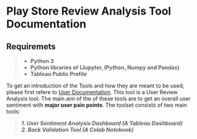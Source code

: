 # Play Store Review Analysis Tool Documentation

## Requiremets  
>- **Python 3**
>- **Python libraries of (Jupyter, IPython, Numpy and Pandas)**
>- **Tableau Public Profile**  

To get an introduction of the Tools and how they are meant to be used, please first refere to [User Documentation](https://github.com/cd-shubhamkumar/Play-Store-Review-Analysis-Tool/raw/master/User%20Documentation.pdf). This tool is a User Review Analysis tool. The main aim of the of these tools are to get an overall user sentiment with **major user pain points**. The toolset consists of two main tools:  
> ***1. User Sentiment Analysis Dashboard (A Tableau Dashboard)***  
> ***2. Back Validation Tool (A Colab Notebook)***  

